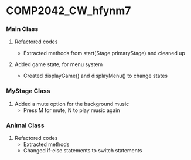 # COMP2042_CW_hfynm7

### Main Class
1. Refactored codes
	- Extracted methods from start(Stage primaryStage) and cleaned up
	
2. Added game state, for menu system
	- Created displayGame() and displayMenu() to change states
	
### MyStage Class
1. Added a mute option for the background music
	- Press M for mute, N to play music again

### Animal Class
1. Refactored codes
	- Extracted methods
	- Changed if-else statements to switch statements

